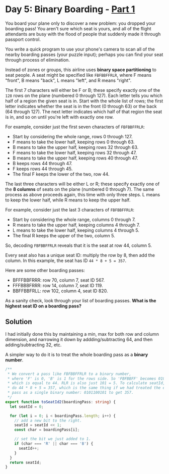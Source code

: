 # Day 5: Binary Boarding - [Part 1](5.ts)

You board your plane only to discover a new problem: you dropped your boarding pass! You aren't sure which seat is yours, and all of the flight attendants are busy with the flood of people that suddenly made it through passport control.

You write a quick program to use your phone's camera to scan all of the nearby boarding passes (your puzzle input); perhaps you can find your seat through process of elimination.

Instead of zones or groups, this airline uses **binary space partitioning** to seat people. A seat might be specified like `FBFBBFFRLR`, where F means "front", B means "back", L means "left", and R means "right".

The first 7 characters will either be F or B; these specify exactly one of the `128` rows on the plane (numbered 0 through 127). Each letter tells you which half of a region the given seat is in. Start with the whole list of rows; the first letter indicates whether the seat is in the front (0 through 63) or the back (64 through 127). The next letter indicates which half of that region the seat is in, and so on until you're left with exactly one row.

For example, consider just the first seven characters of `FBFBBFFRLR`:

- Start by considering the whole range, rows 0 through 127.
- F means to take the lower half, keeping rows 0 through 63.
- B means to take the upper half, keeping rows 32 through 63.
- F means to take the lower half, keeping rows 32 through 47.
- B means to take the upper half, keeping rows 40 through 47.
- B keeps rows 44 through 47.
- F keeps rows 44 through 45.
- The final F keeps the lower of the two, row 44.

The last three characters will be either L or R; these specify exactly one of the **8 columns** of seats on the plane (numbered 0 through 7). The same process as above proceeds again, this time with only three steps. L means to keep the lower half, while R means to keep the upper half.

For example, consider just the last 3 characters of `FBFBBFFRLR`:

- Start by considering the whole range, columns 0 through 7.
- R means to take the upper half, keeping columns 4 through 7.
- L means to take the lower half, keeping columns 4 through 5.
- The final R keeps the upper of the two, column 5.

So, decoding `FBFBBFFRLR` reveals that it is the seat at row 44, column 5.

Every seat also has a unique seat ID: multiply the row by 8, then add the column. In this example, the seat has ID `44 * 8 + 5 = 357`.

Here are some other boarding passes:

- BFFFBBFRRR: row 70, column 7, seat ID 567.
- FFFBBBFRRR: row 14, column 7, seat ID 119.
- BBFFBBFRLL: row 102, column 4, seat ID 820.

As a sanity check, look through your list of boarding passes. **What is the highest seat ID on a boarding pass?**

## Solution

I had initially done this by maintaining a min, max for both row and column
dimension, and narrowing it down by addding/subtracting 64, and then
adding/subtracting 32, etc.

A simpler way to do it is to treat the whole boarding pass as a **binary
number**.

```typescript
/**
 * We convert a pass like FBFBBFFRLR to a binary number,
 * where 'F' is 0, 'B' is 1 for the rows side. So 'FBFBBFF' becomes 0101100,
 * which is equal to 44. RLR is also just 101 = 5. To calculate seatId, we would
 * do 44 * 8 + 5 = 357, which is the same thing if we had treated the entire
 * pass as a single binary number: 0101100101 to get 357.
 */
export function toSeatId2(boardingPass: string) {
  let seatId = 0;

  for (let i = 0; i < boardingPass.length; i++) {
    // add a new bit to the right.
    seatId = seatId << 1;
    const char = boardingPass[i];

    // set the bit we just added to 1.
    if (char === 'R' || char === 'B') {
      seatId++;
    }
  }
  return seatId;
}
```
